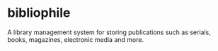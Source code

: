 # bibliophile
A library management system for storing publications such as serials, books, magazines, electronic media and more.
